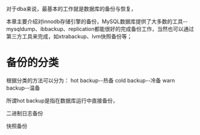 



对于dba来说，最基本的工作就是数据库的备份与恢复，

本章主要介绍对innodb存储引擎的备份，MySQL数据库提供了大多数的工具--mysqldump、ibbackup、replication都能很好的完成备份工作，当然也可以通过第三方工具来完成，如xtrabackup、lvm快照备份等；

# 备份的分类
根据分类的方法可以分为：
hot backup--热备
cold backup--冷备
warn backup--温备

所谓hot backup是指在数据库运行中直接备份，









二进制日志备份



快照备份



